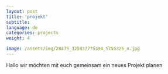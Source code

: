 ```yaml
---
layout: post
title: 'projekt'
subtitle:
language: de
categories: projects
weight: 4

image: /assets/img/20475_325837775394_5755325_n.jpg
---
```


Hallo wir möchten mit euch gemeinsam ein neues Projekt planen
